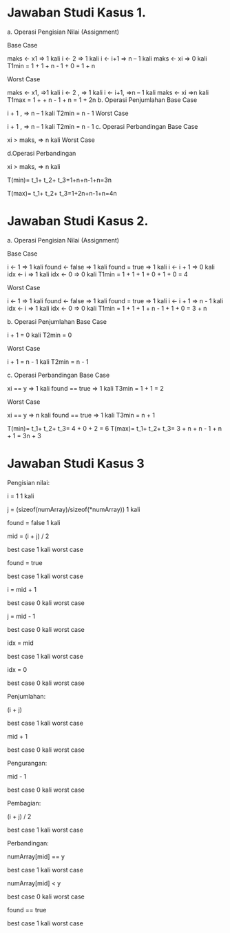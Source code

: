 Jawaban Studi Kasus 1.
======================================================================
a. Operasi Pengisian Nilai (Assignment)

Base Case

maks <- x1 => 1 kali
i <- 2 => 1 kali
i <- i+1 => n – 1 kali
maks <- xi => 0 kali
T1min = 1 + 1 + n - 1 + 0 = 1 + n

Worst Case

maks <- x1, =>1 kali
i <- 2 , => 1 kali
i <- i+1, =>n – 1 kali
maks <- xi =>n kali
T1max = 1 + + n - 1 + n = 1 + 2n
b. Operasi Penjumlahan Base Case

i + 1 , => n – 1 kali
T2min = n - 1
Worst Case

i + 1 , => n – 1 kali
T2min = n - 1
c. Operasi Perbandingan Base Case

xi > maks, => n kali
Worst Case

d.Operasi Perbandingan

xi > maks, => n kali

T(min)= t_1+ t_2+ t_3=1+n+n-1+n=3n

T(max)= t_1+ t_2+ t_3=1+2n+n-1+n=4n


Jawaban Studi Kasus 2.
=============================================================
a. Operasi Pengisian Nilai (Assignment)

Base Case

i <- 1 => 1 kali
found <- false => 1 kali
found = true => 1 kali
i <- i + 1 => 0 kali
idx <- i => 1 kali
idx <- 0 => 0 kali
T1min = 1 + 1 + 1 + 0 + 1 + 0 = 4

Worst Case

i <- 1 => 1 kali
found <- false => 1 kali
found = true => 1 kali
i <- i + 1 => n - 1 kali
idx <- i => 1 kali
idx <- 0 => 0 kali
T1min = 1 + 1 + 1 + n - 1 + 1 + 0 = 3 + n

b. Operasi Penjumlahan Base Case

i + 1 = 0 kali
T2min = 0

Worst Case

i + 1 = n - 1 kali
T2min = n - 1

c. Operasi Perbandingan Base Case

xi == y => 1 kali
found == true => 1 kali
T3min = 1 + 1 = 2

Worst Case

xi == y => n kali
found == true => 1 kali
T3min = n + 1

T(min)= t_1+ t_2+ t_3= 4 + 0 + 2 = 6
T(max)= t_1+ t_2+ t_3= 3 + n + n - 1 + n + 1 = 3n + 3


Jawaban Studi Kasus 3
==================================================================
Pengisian nilai:

i = 1	1 kali

j = (sizeof(numArray)/sizeof(*numArray))	1 kali

found = false	1 kali

mid = (i + j) / 2

best case	1 kali worst case

found = true

best case	1 kali worst case

i = mid + 1

best case	0 kali worst case

j = mid - 1

best case	0 kali worst case

idx = mid

best case	1 kali worst case

idx = 0

best case	0 kali worst case

Penjumlahan:

(i + j)

best case	1 kali worst case

mid + 1

best case	0 kali worst case

Pengurangan:

mid - 1

best case	0 kali worst case

Pembagian:

(i + j) / 2

best case	1 kali worst case

Perbandingan:

numArray[mid] == y

best case	1 kali worst case

numArray[mid] < y

best case	0 kali worst case

found == true

best case	1 kali worst case

